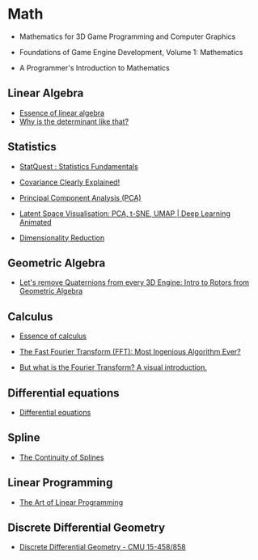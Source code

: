 # Math

* Mathematics for 3D Game Programming and Computer Graphics
* Foundations of Game Engine Development, Volume 1: Mathematics

* A Programmer's Introduction to Mathematics

## Linear Algebra

* [Essence of linear algebra](https://www.youtube.com/playlist?list=PLZHQObOWTQDPD3MizzM2xVFitgF8hE_ab)
* [Why is the determinant like that?](https://www.youtube.com/watch?v=Sv7VseMsOQc)

## Statistics

* [StatQuest : Statistics Fundamentals](https://www.youtube.com/playlist?list=PLblh5JKOoLUK0FLuzwntyYI10UQFUhsY9)

* [Covariance Clearly Explained!](https://www.youtube.com/watch?v=TPcAnExkWwQ)
* [Principal Component Analysis (PCA)](https://www.youtube.com/watch?v=g-Hb26agBFg)
* [Latent Space Visualisation: PCA, t-SNE, UMAP | Deep Learning Animated](https://www.youtube.com/watch?v=o_cAOa5fMhE)
* [Dimensionality Reduction](https://www.youtube.com/playlist?list=PLV8yxwGOxvvoJ87mFL27k7XSDq_lF3pD5)

## Geometric Algebra

* [Let's remove Quaternions from every 3D Engine: Intro to Rotors from Geometric Algebra](https://www.youtube.com/watch?v=Idlv83CxP-8&t=903s)

## Calculus

* [Essence of calculus](https://www.youtube.com/playlist?list=PLZHQObOWTQDMsr9K-rj53DwVRMYO3t5Yr)

* [The Fast Fourier Transform (FFT): Most Ingenious Algorithm Ever?](https://www.youtube.com/watch?v=h7apO7q16V0)
* [But what is the Fourier Transform? A visual introduction.](https://www.youtube.com/watch?v=spUNpyF58BY)

## Differential equations

* [Differential equations](https://www.youtube.com/playlist?list=PLZHQObOWTQDNPOjrT6KVlfJuKtYTftqH6)

## Spline

* [The Continuity of Splines](https://www.youtube.com/watch?v=jvPPXbo87ds)

## Linear Programming

* [The Art of Linear Programming](https://www.youtube.com/watch?v=E72DWgKP_1Y)

## Discrete Differential Geometry

* [Discrete Differential Geometry - CMU 15-458/858](https://www.youtube.com/playlist?list=PL9_jI1bdZmz0hIrNCMQW1YmZysAiIYSSS)
